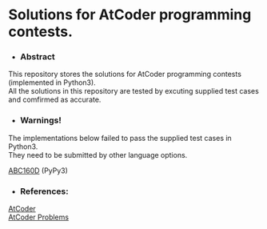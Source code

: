 # Solutions for AtCoder programming contests.
- ### Abstract  
This repository stores the solutions for AtCoder programming contests (implemented in Python3).  
All the solutions in this repository are tested by excuting supplied test cases and comfirmed as accurate. 

- ### Warnings! 
The implementations below failed to pass the supplied test cases in Python3.  
They need to be submitted by other language options.  
  
 [ABC160D](https://github.com/kttaroha/AtCoder/blob/master/src/ABC1xx/ABC16x/ABC160/ABC160D.py) (PyPy3)

- ### References:
[AtCoder](https://atcoder.jp/home)  
[AtCoder Problems](https://kenkoooo.com/atcoder/#/table/)

